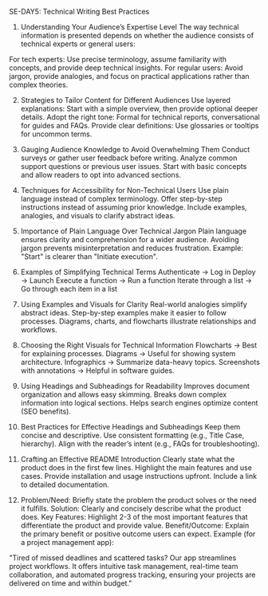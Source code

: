 SE-DAY5: Technical Writing Best Practices
1. Understanding Your Audience’s Expertise Level
The way technical information is presented depends on whether the audience consists of technical experts or general users:

For tech experts: Use precise terminology, assume familiarity with concepts, and provide deep technical insights.
For regular users: Avoid jargon, provide analogies, and focus on practical applications rather than complex theories.

2. Strategies to Tailor Content for Different Audiences
Use layered explanations: Start with a simple overview, then provide optional deeper details.
Adopt the right tone: Formal for technical reports, conversational for guides and FAQs.
Provide clear definitions: Use glossaries or tooltips for uncommon terms.

3. Gauging Audience Knowledge to Avoid Overwhelming Them
Conduct surveys or gather user feedback before writing.
Analyze common support questions or previous user issues.
Start with basic concepts and allow readers to opt into advanced sections.

4. Techniques for Accessibility for Non-Technical Users
Use plain language instead of complex terminology.
Offer step-by-step instructions instead of assuming prior knowledge.
Include examples, analogies, and visuals to clarify abstract ideas.

5. Importance of Plain Language Over Technical Jargon
Plain language ensures clarity and comprehension for a wider audience.
Avoiding jargon prevents misinterpretation and reduces frustration.
Example: "Start" is clearer than "Initiate execution".

6. Examples of Simplifying Technical Terms
Authenticate → Log in
Deploy → Launch
Execute a function → Run a function
Iterate through a list → Go through each item in a list

7. Using Examples and Visuals for Clarity
Real-world analogies simplify abstract ideas.
Step-by-step examples make it easier to follow processes.
Diagrams, charts, and flowcharts illustrate relationships and workflows.

8. Choosing the Right Visuals for Technical Information
Flowcharts → Best for explaining processes.
Diagrams → Useful for showing system architecture.
Infographics → Summarize data-heavy topics.
Screenshots with annotations → Helpful in software guides.

9. Using Headings and Subheadings for Readability
Improves document organization and allows easy skimming.
Breaks down complex information into logical sections.
Helps search engines optimize content (SEO benefits).

10. Best Practices for Effective Headings and Subheadings
Keep them concise and descriptive.
Use consistent formatting (e.g., Title Case, hierarchy).
Align with the reader’s intent (e.g., FAQs for troubleshooting).

11. Crafting an Effective README Introduction
Clearly state what the product does in the first few lines.
Highlight the main features and use cases.
Provide installation and usage instructions upfront.
Include a link to detailed documentation.

12. Problem/Need: Briefly state the problem the product solves or the need it fulfills.
Solution: Clearly and concisely describe what the product does.
Key Features: Highlight 2-3 of the most important features that differentiate the product and provide value.
Benefit/Outcome: Explain the primary benefit or positive outcome users can expect.
Example (for a project management app):

"Tired of missed deadlines and scattered tasks? Our app streamlines project workflows.
It offers intuitive task management, real-time team collaboration, and automated progress tracking, 
ensuring your projects are delivered on time and within budget."
